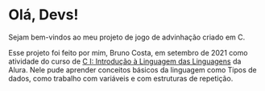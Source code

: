 # Olá, Devs!

Sejam bem-vindos ao meu projeto de jogo de advinhação criado em C.

Esse projeto foi feito por mim, Bruno Costa, em setembro de 2021 como atividade do curso de <a href="https://cursos.alura.com.br/course/introducao-a-programacao-com-c-parte-1">C I: Introdução à Linguagem das Linguagens</a> da Alura. Nele pude aprender conceitos básicos da linguagem como Tipos de dados, como trabalho com variáveis e com estruturas de repetição.
